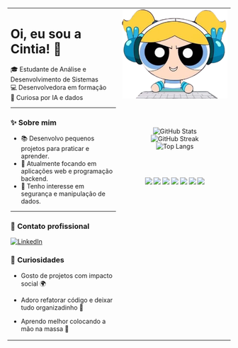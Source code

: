 <table>
  <tr>
    <!-- COLUNA ESQUERDA: TEXTOS -->
    <td width="50%" valign="top">

<h1>Oi, eu sou a Cintia! 💖</h1>

🎓 Estudante de Análise e Desenvolvimento de Sistemas  
💻 Desenvolvedora em formação  
🌸 Curiosa por IA e dados  

---

### ✨ Sobre mim

- 📚 Desenvolvo pequenos projetos para praticar e aprender.
- 🚀 Atualmente focando em aplicações web e programação backend.
- 🧪 Tenho interesse em segurança e manipulação de dados.

---

### 💼 Contato profissional

[![LinkedIn](https://img.shields.io/badge/-LinkedIn-0A66C2?style=for-the-badge&logo=linkedin&logoColor=white)](https://www.linkedin.com/in/mariacintia)

### 🌱 Curiosidades

- Gosto de projetos com impacto social 🌍
- Adoro refatorar código e deixar tudo organizadinho 🧼
- Aprendo melhor colocando a mão na massa 🔧


  </td>

  <!-- COLUNA DIREITA: AVATAR + ESTATÍSTICAS + BADGES -->
  <td width="50%" align="center" valign="top">

<img src="avatar.png" width="300"/>

<br><br>

<img src="https://github-readme-stats.vercel.app/api?username=mariacintia&show_icons=true&theme=tokyonight&hide_border=true" alt="GitHub Stats" />
<br>
<img src="https://github-readme-streak-stats.herokuapp.com?user=mariacintia&theme=tokyonight&hide_border=true" alt="GitHub Streak" />
<br>
<img src="https://github-readme-stats.vercel.app/api/top-langs/?username=mariacintia&layout=compact&theme=tokyonight&hide_border=true" alt="Top Langs" />

<br><br>

<div align="center">
  <img src="https://img.shields.io/badge/HTML5-E34F26?logo=html5&logoColor=white" />
  <img src="https://img.shields.io/badge/CSS3-1572B6?logo=css3&logoColor=white" />
  <img src="https://img.shields.io/badge/JavaScript-F7DF1E?logo=javascript&logoColor=black" />
  <img src="https://img.shields.io/badge/React-61DAFB?logo=react&logoColor=black" />
  <img src="https://img.shields.io/badge/Python-3776AB?logo=python&logoColor=white" />
  <img src="https://img.shields.io/badge/MySQL-4479A1?logo=mysql&logoColor=white" />
  <img src="https://img.shields.io/badge/Java-007396?logo=java&logoColor=white" />
</div>

  </td>
  </tr>
</table>
